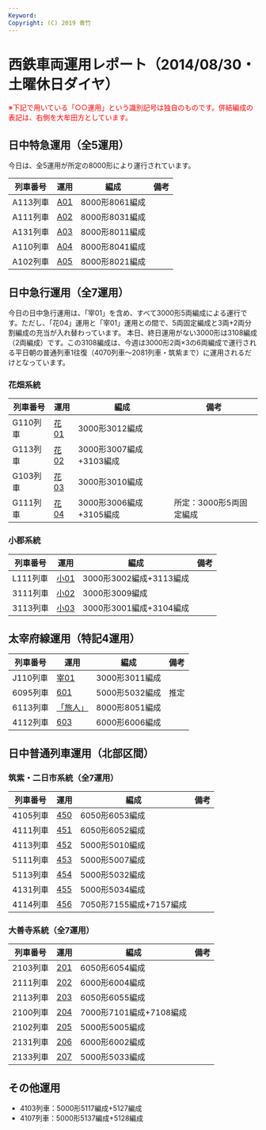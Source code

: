 ```yaml
---
Keyword: 
Copyright: (C) 2019 青竹
---
```


# 西鉄車両運用レポート（2014/08/30・土曜休日ダイヤ）

<span style="color:#FF0000;">※下記で用いている「○○運用」という識別記号は独自のものです。併結編成の表記は、右側を大牟田方としています。</span>

## 日中特急運用（全5運用）

今日は、全5運用が所定の8000形により運行されています。

| 列車番号 | 運用 | 編成 | 備考 |
| --- | --- | --- | --- |
| A113列車 | [A01](http://aotake91.yu-nagi.com/railway/nishitetsu/20140322kaisei/unyoulist-holiday.htm#HA01) | 8000形8061編成 |  |
| A111列車 | [A02](http://aotake91.yu-nagi.com/railway/nishitetsu/20140322kaisei/unyoulist-holiday.htm#HA02) | 8000形8031編成 |  |
| A131列車 | [A03](http://aotake91.yu-nagi.com/railway/nishitetsu/20140322kaisei/unyoulist-holiday.htm#HA03) | 8000形8011編成 |  |
| A110列車 | [A04](http://aotake91.yu-nagi.com/railway/nishitetsu/20140322kaisei/unyoulist-holiday.htm#HA04) | 8000形8041編成 |  |
| A102列車 | [A05](http://aotake91.yu-nagi.com/railway/nishitetsu/20140322kaisei/unyoulist-holiday.htm#HA05) | 8000形8021編成 |  |

## 日中急行運用（全7運用）

今日の日中急行運用は、「宰01」を含め、すべて3000形5両編成による運行です。ただし、「花04」運用と「宰01」運用との間で、5両固定編成と3両+2両分割編成の充当が入れ替わっています。
本日、終日運用がない3000形は3108編成（2両編成）です。この3108編成は、今週は3000形2両×3の6両編成で運行される平日朝の普通列車1往復（4070列車～2081列車・筑紫まで）に運用されるだけとなっています。

### 花畑系統

| 列車番号 | 運用 | 編成 | 備考 |
| --- | --- | --- | --- |
| G110列車 | [花01](http://aotake91.yu-nagi.com/railway/nishitetsu/20140322kaisei/unyoulist-holiday.htm#HG01) | 3000形3012編成 |  |
| G113列車 | [花02](http://aotake91.yu-nagi.com/railway/nishitetsu/20140322kaisei/unyoulist-holiday.htm#HG02) | 3000形3007編成+3103編成 |  |
| G103列車 | [花03](http://aotake91.yu-nagi.com/railway/nishitetsu/20140322kaisei/unyoulist-holiday.htm#HG03) | 3000形3010編成 |  |
| G111列車 | [花04](http://aotake91.yu-nagi.com/railway/nishitetsu/20140322kaisei/unyoulist-holiday.htm#HG04) | 3000形3006編成+3105編成 | 所定：3000形5両固定編成 |

### 小郡系統

| 列車番号 | 運用 | 編成 | 備考 |
| --- | --- | --- | --- |
| L111列車 | [小01](http://aotake91.yu-nagi.com/railway/nishitetsu/20140322kaisei/unyoulist-holiday.htm#HJ01) | 3000形3002編成+3113編成 |  |
| 3111列車 | [小02](http://aotake91.yu-nagi.com/railway/nishitetsu/20140322kaisei/unyoulist-holiday.htm#HJ02) | 3000形3009編成 |  |
| 3113列車 | [小03](http://aotake91.yu-nagi.com/railway/nishitetsu/20140322kaisei/unyoulist-holiday.htm#HJ03) | 3000形3001編成+3104編成 |  |

## 太宰府線運用（特記4運用）

| 列車番号 | 運用 | 編成 | 備考 |
| --- | --- | --- | --- |
| J110列車 | [宰01](http://aotake91.yu-nagi.com/railway/nishitetsu/20140322kaisei/unyoulist-holiday.htm#HL01) | 3000形3011編成 |  |
| 6095列車 | [601](http://aotake91.yu-nagi.com/railway/nishitetsu/20140322kaisei/unyoulist-holiday.htm#H601) | 5000形5032編成 | 推定 |
| 6113列車 | [「旅人」](http://aotake91.yu-nagi.com/railway/nishitetsu/20140322kaisei/unyoulist-holiday.htm#H602) | 8000形8051編成 |  |
| 4112列車 | [603](http://aotake91.yu-nagi.com/railway/nishitetsu/20140322kaisei/unyoulist-holiday.htm#H603) | 6000形6006編成 |  |

## 日中普通列車運用（北部区間）

### 筑紫・二日市系統（全7運用）

| 列車番号 | 運用 | 編成 | 備考 |
| --- | --- | --- | --- |
| 4105列車 | [450](http://aotake91.yu-nagi.com/railway/nishitetsu/20140322kaisei/unyoulist-holiday.htm#H450) | 6050形6053編成 |  |
| 4111列車 | [451](http://aotake91.yu-nagi.com/railway/nishitetsu/20140322kaisei/unyoulist-holiday.htm#H451) | 6050形6052編成 |  |
| 4113列車 | [452](http://aotake91.yu-nagi.com/railway/nishitetsu/20140322kaisei/unyoulist-holiday.htm#H452) | 5000形5010編成 |  |
| 5111列車 | [453](http://aotake91.yu-nagi.com/railway/nishitetsu/20140322kaisei/unyoulist-holiday.htm#H453) | 5000形5007編成 |  |
| 5113列車 | [454](http://aotake91.yu-nagi.com/railway/nishitetsu/20140322kaisei/unyoulist-holiday.htm#H454) | 5000形5032編成 |  |
| 4131列車 | [455](http://aotake91.yu-nagi.com/railway/nishitetsu/20140322kaisei/unyoulist-holiday.htm#H455) | 5000形5034編成 |  |
| 4114列車 | [456](http://aotake91.yu-nagi.com/railway/nishitetsu/20140322kaisei/unyoulist-holiday.htm#H456) | 7050形7155編成+7157編成 |  |

### 大善寺系統（全7運用）

| 列車番号 | 運用 | 編成 | 備考 |
| --- | --- | --- | --- |
| 2103列車 | [201](http://aotake91.yu-nagi.com/railway/nishitetsu/20140322kaisei/unyoulist-holiday.htm#H201) | 6050形6054編成 |  |
| 2111列車 | [202](http://aotake91.yu-nagi.com/railway/nishitetsu/20140322kaisei/unyoulist-holiday.htm#H202) | 6000形6004編成 |  |
| 2113列車 | [203](http://aotake91.yu-nagi.com/railway/nishitetsu/20140322kaisei/unyoulist-holiday.htm#H203) | 6050形6055編成 |  |
| 2100列車 | [204](http://aotake91.yu-nagi.com/railway/nishitetsu/20140322kaisei/unyoulist-holiday.htm#H204) | 7000形7101編成+7108編成 |  |
| 2102列車 | [205](http://aotake91.yu-nagi.com/railway/nishitetsu/20140322kaisei/unyoulist-holiday.htm#H205) | 5000形5005編成 |  |
| 2131列車 | [206](http://aotake91.yu-nagi.com/railway/nishitetsu/20140322kaisei/unyoulist-holiday.htm#H206) | 6000形6002編成 |  |
| 2133列車 | [207](http://aotake91.yu-nagi.com/railway/nishitetsu/20140322kaisei/unyoulist-holiday.htm#H207) | 5000形5033編成 |  |

## その他運用

* 4103列車：5000形5117編成+5127編成
* 4107列車：5000形5137編成+5128編成

